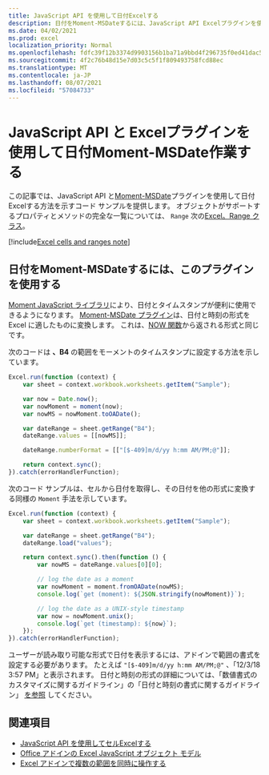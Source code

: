 ```yaml
---
title: JavaScript API を使用して日付Excelする
description: 日付をMoment-MSDateするには、JavaScript API Excelプラグインを使用します。
ms.date: 04/02/2021
ms.prod: excel
localization_priority: Normal
ms.openlocfilehash: fdfc39f12b3374d9903156b1ba71a9bbd4f296735f0ed41dac56d62243058c1d
ms.sourcegitcommit: 4f2c76b48d15e7d03c5c5f1f809493758fcd88ec
ms.translationtype: MT
ms.contentlocale: ja-JP
ms.lasthandoff: 08/07/2021
ms.locfileid: "57084733"
---
```

# <a name="work-with-dates-using-the-excel-javascript-api-and-the-moment-msdate-plug-in"></a>JavaScript API と Excelプラグインを使用して日付Moment-MSDate作業する

この記事では、JavaScript API と[Moment-MSDate](https://www.npmjs.com/package/moment-msdate)プラグインを使用して日付Excelする方法を示すコード サンプルを提供します。 オブジェクトがサポートするプロパティとメソッドの完全な一覧については、 `Range` 次の[Excel。Range クラス](/javascript/api/excel/excel.range)。

[!include[Excel cells and ranges note](../includes/note-excel-cells-and-ranges.md)]

## <a name="use-the-moment-msdate-plug-in-to-work-with-dates"></a>日付をMoment-MSDateするには、このプラグインを使用する

[Moment JavaScript ライブラリ](https://momentjs.com/)により、日付とタイムスタンプが便利に使用できるようになります。 [Moment-MSDate プラグイン](https://www.npmjs.com/package/moment-msdate)は、日付と時刻の形式を Excel に適したものに変換します。 これは、[NOW 関数](https://support.office.com/article/now-function-3337fd29-145a-4347-b2e6-20c904739c46)から返される形式と同じです。

次のコードは **、B4** の範囲をモーメントのタイムスタンプに設定する方法を示しています。

```js
Excel.run(function (context) {
    var sheet = context.workbook.worksheets.getItem("Sample");

    var now = Date.now();
    var nowMoment = moment(now);
    var nowMS = nowMoment.toOADate();

    var dateRange = sheet.getRange("B4");
    dateRange.values = [[nowMS]];

    dateRange.numberFormat = [["[$-409]m/d/yy h:mm AM/PM;@"]];

    return context.sync();
}).catch(errorHandlerFunction);
```

次のコード サンプルは、セルから日付を取得し、その日付を他の形式に変換する同様の `Moment` 手法を示しています。

```js
Excel.run(function (context) {
    var sheet = context.workbook.worksheets.getItem("Sample");

    var dateRange = sheet.getRange("B4");
    dateRange.load("values");

    return context.sync().then(function () {
        var nowMS = dateRange.values[0][0];

        // log the date as a moment
        var nowMoment = moment.fromOADate(nowMS);
        console.log(`get (moment): ${JSON.stringify(nowMoment)}`);

        // log the date as a UNIX-style timestamp
        var now = nowMoment.unix();
        console.log(`get (timestamp): ${now}`);
    });
}).catch(errorHandlerFunction);
```

ユーザーが読み取り可能な形式で日付を表示するには、アドインで範囲の書式を設定する必要があります。 たとえば `"[$-409]m/d/yy h:mm AM/PM;@"` 、「12/3/18 3:57 PM」と表示されます。 日付と時刻の形式の詳細については、「数値書式のカスタマイズに関するガイドライン」の「日付と時刻の書式に関するガイドライン」 [を参照](https://support.microsoft.com/office/c0a1d1fa-d3f4-4018-96b7-9c9354dd99f5) してください。


## <a name="see-also"></a>関連項目

- [JavaScript API を使用してセルExcelする](excel-add-ins-cells.md)
- [Office アドインの Excel JavaScript オブジェクト モデル](excel-add-ins-core-concepts.md)
- [Excel アドインで複数の範囲を同時に操作する](excel-add-ins-multiple-ranges.md)
